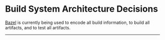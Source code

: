 # Build System Architecture Decisions

[Bazel][1] is currently being used to encode all build information, to build
all artifacts, and to test all artifacts.

---

[1]: https://bazel.build
